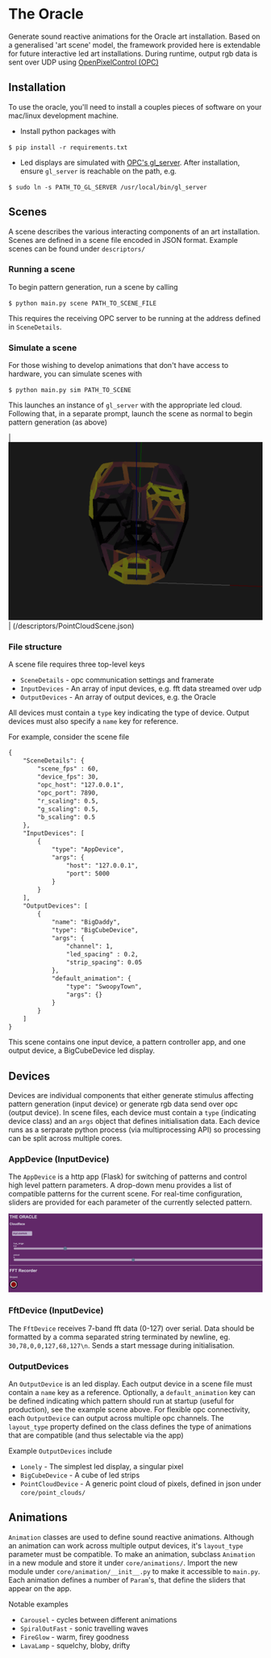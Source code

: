 # The Oracle

Generate sound reactive animations for the Oracle art installation. Based on a generalised 'art scene' model, the framework provided here is extendable for future interactive led art installations. During runtime, output rgb data is sent over UDP using [OpenPixelControl (OPC)](https://github.com/zestyping/openpixelcontrol)

## Installation

To use the oracle, you'll need to install a couples pieces of software on your mac/linux development machine. 

* Install python packages with

`$ pip install -r requirements.txt`

* Led displays are simulated with [OPC's gl_server](https://github.com/zestyping/openpixelcontrol). After installation, ensure `gl_server` is reachable on the path, e.g.

`$ sudo ln -s PATH_TO_GL_SERVER /usr/local/bin/gl_server`

## Scenes

A scene describes the various interacting components of an art installation.
Scenes are defined in a scene file encoded in JSON format. 
Example scenes can be found under `descriptors/` 

### Running a scene

To begin pattern generation, run a scene by calling

`$ python main.py scene PATH_TO_SCENE_FILE`

This requires the receiving OPC server to be running at the address defined in `SceneDetails`.

### Simulate a scene

For those wishing to develop animations that don't have access to hardware, you can simulate scenes with

`$ python main.py sim PATH_TO_SCENE`

This launches an instance of `gl_server` with the appropriate led cloud. Following that, in a separate prompt, launch the scene as normal to begin pattern generation (as above) 

| ![Alt text](/docs/simulator.png?raw=true "/descriptors/PointCloudScene.json") |
(/descriptors/PointCloudScene.json)

### File structure

A scene file requires three top-level keys
* `SceneDetails` - opc communication settings and framerate
* `InputDevices` - An array of input devices, e.g. fft data streamed over udp
* `OutputDevices` - An array of output devices, e.g. the Oracle

All devices must contain a `type` key indicating the type of device. Output devices must also specify a `name` key for reference. 

For example, consider the scene file 
```
{
    "SceneDetails": {
        "scene_fps" : 60,
        "device_fps": 30,
        "opc_host": "127.0.0.1",
        "opc_port": 7890,
        "r_scaling": 0.5,
        "g_scaling": 0.5,
        "b_scaling": 0.5
    },
    "InputDevices": [
        {
            "type": "AppDevice",
            "args": {
                "host": "127.0.0.1",
                "port": 5000
            }
        }
    ],
    "OutputDevices": [
        {
            "name": "BigDaddy",
            "type": "BigCubeDevice",
            "args": {
                "channel": 1,
                "led_spacing" : 0.2,
                "strip_spacing": 0.05
            },
            "default_animation": {
                "type": "SwoopyTown",
                "args": {}
            }
        }
    ]
}
```

This scene contains one input device, a pattern controller app, and one output device, a BigCubeDevice led display.

## Devices

Devices are individual components that either generate stimulus affecting pattern generation (input device) or generate rgb data send over opc (output device). In scene files, each device must contain a `type` (indicating device class) and an `args` object that defines initialisation data. Each device runs as a serparate python process (via multiprocessing API) so processing can be split across multiple cores. 

### AppDevice (InputDevice)

The `AppDevice` is a http app (Flask) for switching of patterns and control high level pattern parameters.
A drop-down menu provides a list of compatible patterns for the current scene. 
For real-time configuration, sliders are provided for each parameter of the currently selected pattern.

![Alt text](/docs/app.png?raw=true "/descriptors/PointCloudScene.json")

### FftDevice (InputDevice)

The `FftDevice` receives 7-band fft data (0-127) over serial. Data should be formatted by a comma separated string terminated by newline, eg. `30,78,0,0,127,68,127\n`. Sends a start message during initialisation.

### OutputDevices

An `OutputDevice` is an led display. Each output device in a scene file must contain a `name` key as a reference. Optionally, a `default_animation` key can be defined indicating  which pattern should run at startup (useful for production), see the example scene above. For flexible opc connectivity, each `OutputDevice` can output across multiple opc channels.
The `layout_type` property defined on the class defines the type of animations that are compatible (and thus selectable via the app)

Example `OutputDevices` include
* `Lonely` - The simplest led display, a singular pixel
* `BigCubeDevice` - A cube of led strips
* `PointCloudDevice` - A generic point cloud of pixels, defined in json under `core/point_clouds/`

## Animations

`Animation` classes are used to define sound reactive animations. Although an animation can work across multiple output devices, it's `layout_type` parameter must be compatible. To make an animation, subclass `Animation` in a new module and store it under `core/animations/`. Import the new module under `core/animation/__init__.py` to make it accessible to `main.py`.
Each animation defines a number of `Param`'s, that define the sliders that appear on the app. 

Notable examples
* `Carousel` - cycles between different animations
* `SpiralOutFast` - sonic travelling waves
* `FireGlow` - warm, firey goodness
* `LavaLamp` - squelchy, bloby, drifty
